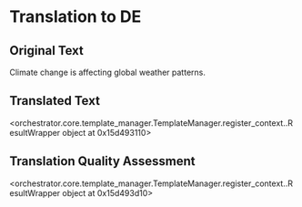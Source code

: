 # Translation to DE

## Original Text
Climate change is affecting global weather patterns.

## Translated Text
<orchestrator.core.template_manager.TemplateManager.register_context.<locals>.ResultWrapper object at 0x15d493110>

## Translation Quality Assessment
<orchestrator.core.template_manager.TemplateManager.register_context.<locals>.ResultWrapper object at 0x15d493d10>